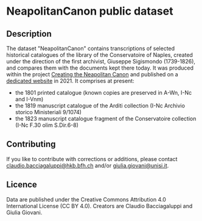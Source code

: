 # NeapolitanCanon public dataset
## Description
The dataset "NeapolitanCanon" contains transcriptions of selected historical catalogues of the library of the Conservatoire of Naples, created under the direction of the first archivist, Giuseppe Sigismondo (1739-1826), and compares them with the documents kept there today. 
It was produced within the project [Creating the Neapolitan Canon](https://www.hkb-interpretation.ch/projekte/creating-the-neapolitan-canon) and published on a [dedicated website](https://neapolitancanon.hkb.bfh.ch/) in 2021.
It comprises at present:
- the 1801 printed catalogue (known copies are preserved in A-Wn, I-Nc and I-Vnm)
- the 1819 manuscript catalogue of the Arditi collection (I-Nc Archivio storico Ministeriali 9/1074)
- the 1823 manuscript catalogue fragment of the Conservatoire collection (I-Nc F.30 olim S.Dir.6-8)
## Contributing
If you like to contribute with corrections or additions, please contact <claudio.bacciagaluppi@hkb.bfh.ch> and/or <giulia.giovani@unisi.it>.
## Licence
Data are published under the Creative Commons Attribution 4.0 International License (CC BY 4.0). Creators are Claudio Bacciagaluppi and Giulia Giovani.
